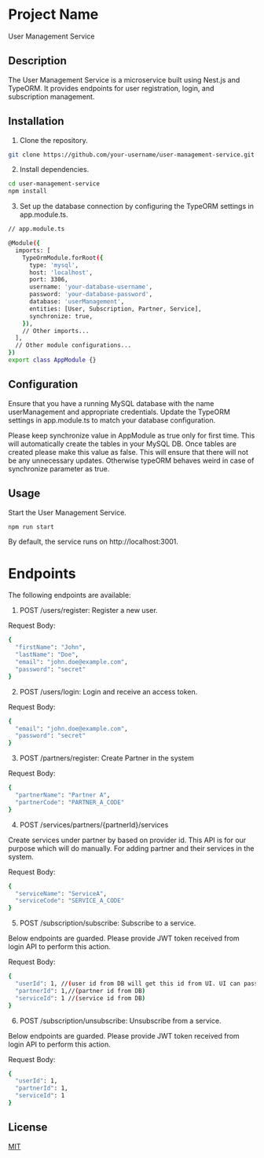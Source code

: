 # Project Name

User Management Service

## Description

The User Management Service is a microservice built using Nest.js and TypeORM. It provides endpoints for user registration, login, and subscription management.


## Installation
1. Clone the repository.

```bash
git clone https://github.com/your-username/user-management-service.git
```

2. Install dependencies.

```bash
cd user-management-service
npm install
```
3. Set up the database connection by configuring the TypeORM settings in app.module.ts.

```bash
// app.module.ts

@Module({
  imports: [
    TypeOrmModule.forRoot({
      type: 'mysql',
      host: 'localhost',
      port: 3306,
      username: 'your-database-username',
      password: 'your-database-password',
      database: 'userManagement',
      entities: [User, Subscription, Partner, Service],
      synchronize: true,
    }),
    // Other imports...
  ],
  // Other module configurations...
})
export class AppModule {}

```

## Configuration

Ensure that you have a running MySQL database with the name userManagement and appropriate credentials. Update the TypeORM settings in app.module.ts to match your database configuration.

Please keep synchronize value in AppModule as true only for first time. This will automatically create the tables in your MySQL DB. Once tables are created please make this value as false.
This will ensure that there will not be any unnecessary updates. Otherwise typeORM behaves weird in case of synchronize parameter as true.

## Usage

Start the User Management Service.

```bash
npm run start
```
By default, the service runs on http://localhost:3001.


# Endpoints

The following endpoints are available:

1. POST /users/register: Register a new user. 

Request Body:
```bash
{
  "firstName": "John",
  "lastName": "Doe",
  "email": "john.doe@example.com",
  "password": "secret"
}
```

2. POST /users/login: Login and receive an access token.

Request Body:

```bash
{
  "email": "john.doe@example.com",
  "password": "secret"
}
```

3. POST /partners/register: Create Partner in the system

Request Body:

```bash
{
  "partnerName": "Partner A",
  "partnerCode": "PARTNER_A_CODE"
}
```

4. POST /services/partners/{partnerId}/services

Create services under partner by based on provider id. This API is for our purpose which will do manually. For adding partner and their services in the system.

Request Body:

```bash
{
  "serviceName": "ServiceA",
  "serviceCode": "SERVICE_A_CODE"
}
```

5. POST /subscription/subscribe: Subscribe to a service.

Below endpoints are guarded. Please provide JWT token received from login API to perform this action.

Request Body:

```bash
{
  "userId": 1, //(user id from DB will get this id from UI. UI can pass this info)
  "partnerId": 1,//(partner id from DB)
  "serviceId": 1 //(service id from DB)
}
```

6. POST /subscription/unsubscribe: Unsubscribe from a service.

Below endpoints are guarded. Please provide JWT token received from login API to perform this action.

Request Body:

```bash
{
  "userId": 1,
  "partnerId": 1,
  "serviceId": 1
}
```

## License

[MIT](https://choosealicense.com/licenses/mit/)
